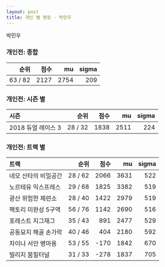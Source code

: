 ```yaml
---
layout: post
title: 개인 별 랭킹 - 박민우
---
```


박민우

### 개인전: 종합

| 순위 | 점수 | mu | sigma |
|---:|---:|---:|---:|
| 63 / 82 | 2127 | 2754 | 209 |

### 개인전: 시즌 별

| 시즌 | 순위 | 점수 | mu | sigma |
|:---|---:|---:|---:|---:|
| 2018 듀얼 레이스 3 | 28 / 32 | 1838 | 2511 | 224 |

### 개인전: 트랙 별

| 트랙 | 순위 | 점수 | mu | sigma |
|:---|---:|---:|---:|---:|
| 네모 산타의 비밀공간 | 28 / 62 | 2066 | 3631 | 522 |
| 노르테유 익스프레스 | 29 / 68 | 1825 | 3382 | 519 |
| 광산 위험한 제련소 | 28 / 40 | 1422 | 2979 | 519 |
| 팩토리 미완성 5구역 | 56 / 76 | 1142 | 2690 | 516 |
| 포레스트 지그재그 | 35 / 43 | 891 | 2477 | 529 |
| 공동묘지 해골 손가락 | 40 / 46 | 404 | 2180 | 592 |
| 차이나 서안 병마용 | 53 / 55 | -170 | 1842 | 670 |
| 빌리지 붐힐터널 | 31 / 33 | -278 | 1837 | 705 |
